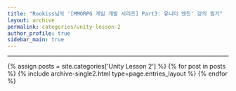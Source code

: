 ```yaml
---
title: "Rookiss님의 '[MMORPG 게임 개발 시리즈] Part3: 유니티 엔진' 강의 필기"
layout: archive
permalink: categories/unity-lesson-2
author_profile: true
sidebar_main: true
---
```


<!-- 공백이 포함되어 있는 카테고리 이름의 경우 site.categories['a b c'] 이런식으로! -->

***

{% assign posts = site.categories['Unity Lesson 2'] %}
{% for post in posts %} {% include archive-single2.html type=page.entries_layout %} {% endfor %}